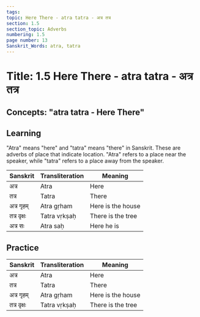 ```yaml
---
tags:
topic: Here There - atra tatra - अत्र तत्र
section: 1.5
section_topic: Adverbs
numbering: 1.5
page number: 13
Sanskrit_Words: atra, tatra
---
```

# Title: 1.5 Here There - atra tatra - अत्र तत्र
## Concepts: "atra tatra - Here There"

## Learning
"Atra" means "here" and "tatra" means "there" in Sanskrit. These are adverbs of place that indicate location. "Atra" refers to a place near the speaker, while "tatra" refers to a place away from the speaker.

| Sanskrit           | Transliteration      | Meaning                          |
| ------------------ | -------------------- | -------------------------------- |
| अत्र               | Atra                 | Here                             |
| तत्र               | Tatra                | There                            |
| अत्र गृहम्         | Atra gṛham           | Here is the house                |
| तत्र वृक्षः        | Tatra vṛkṣaḥ         | There is the tree                |
| अत्र सः            | Atra saḥ             | Here he is                       |

## Practice
| Sanskrit           | Transliteration      | Meaning                          |
| ------------------ | -------------------- | -------------------------------- |
| अत्र               | Atra                 | Here                             |
| तत्र               | Tatra                | There                            |
| अत्र गृहम्         | Atra gṛham           | Here is the house                |
| तत्र वृक्षः        | Tatra vṛkṣaḥ         | There is the tree                |
